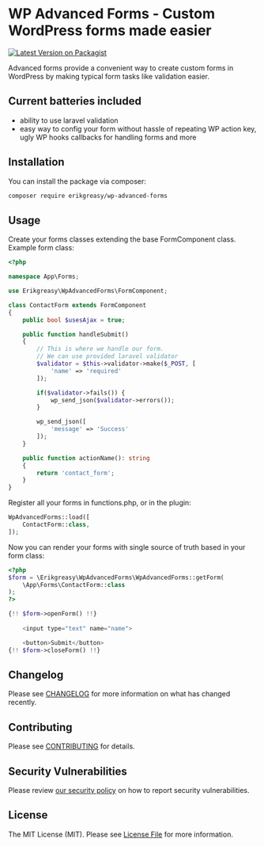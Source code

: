 # WP Advanced Forms - Custom WordPress forms made easier 

[![Latest Version on Packagist](https://img.shields.io/packagist/v/erikgreasy/wp-advanced-forms.svg?style=flat-square)](https://packagist.org/packages/erikgreasy/wp-advanced-forms)

Advanced forms provide a convenient way to create custom forms in WordPress by making typical form tasks like validation easier.

## Current batteries included
- ability to use laravel validation
- easy way to config your form without hassle of repeating WP action key, ugly WP hooks callbacks for handling forms and more

## Installation

You can install the package via composer:

```bash
composer require erikgreasy/wp-advanced-forms
```

## Usage
Create your forms classes extending the base FormComponent class. Example form class:
```PHP
<?php

namespace App\Forms;

use Erikgreasy\WpAdvancedForms\FormComponent;

class ContactForm extends FormComponent
{
    public bool $usesAjax = true;

    public function handleSubmit()
    {
        // This is where we handle our form.
        // We can use provided laravel validator
        $validator = $this->validator->make($_POST, [
            'name' => 'required'
        ]);

        if($validator->fails()) {
            wp_send_json($validator->errors());
        }

        wp_send_json([
            'message' => 'Success'
        ]);
    }

    public function actionName(): string
    {
        return 'contact_form';
    }
}
```

Register all your forms in functions.php, or in the plugin:
```php
WpAdvancedForms::load([
    ContactForm::class,
]);
```

Now you can render your forms with single source of truth based in your form class:
```PHP
<?php
$form = \Erikgreasy\WpAdvancedForms\WpAdvancedForms::getForm(
    \App\Forms\ContactForm::class
);
?>

{!! $form->openForm() !!}
    
    <input type="text" name="name">

    <button>Submit</button>
{!! $form->closeForm() !!}
```

## Changelog

Please see [CHANGELOG](CHANGELOG.md) for more information on what has changed recently.

## Contributing

Please see [CONTRIBUTING](https://github.com/spatie/.github/blob/main/CONTRIBUTING.md) for details.

## Security Vulnerabilities

Please review [our security policy](../../security/policy) on how to report security vulnerabilities.

## License

The MIT License (MIT). Please see [License File](LICENSE.md) for more information.
